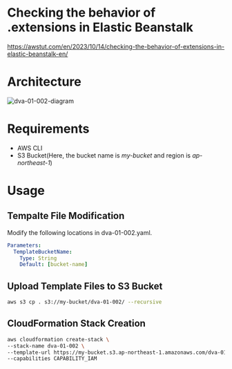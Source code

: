 # Checking the behavior of .extensions in Elastic Beanstalk

https://awstut.com/en/2023/10/14/checking-the-behavior-of-extensions-in-elastic-beanstalk-en/

# Architecture

![dva-01-002-diagram](https://github.com/awstut-an-r/awstut-fa/assets/84276199/cafdbcd7-2c74-4249-be5e-2d1b996aa69c)

# Requirements

* AWS CLI
* S3 Bucket(Here, the bucket name is *my-bucket* and region is *ap-northeast-1*)

# Usage

## Tempalte File Modification

Modify the following locations in dva-01-002.yaml.

```yaml
Parameters:
  TemplateBucketName:
    Type: String
    Default: [bucket-name]
```

## Upload  Template Files to S3 Bucket

```bash
aws s3 cp . s3://my-bucket/dva-01-002/ --recursive
```

## CloudFormation Stack Creation

```bash
aws cloudformation create-stack \
--stack-name dva-01-002 \
--template-url https://my-bucket.s3.ap-northeast-1.amazonaws.com/dva-01-002/dva-01-002.yaml \
--capabilities CAPABILITY_IAM
```
